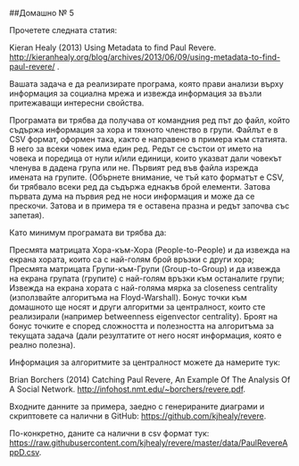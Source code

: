 ﻿##Домашно № 5 

Прочетете следната статия:

Kieran Healy (2013) Using Metadata to find Paul Revere. http://kieranhealy.org/blog/archives/2013/06/09/using-metadata-to-find-paul-revere/ .

Вашата задача е да реализирате програма, която прави анализи върху информация за социална мрежа и извежда информация за възли притежаващи интересни свойства.

Програмата ви трябва да получава от командния ред път до файл, който съдържа информация за хора и тяхното членство в групи. Файлът е в CSV формат, оформен така, както е направено в примера към статията. В него за всеки човек има един ред. Редът се състои от името на човека и поредица от нули и/или единици, които указват дали човекът членува в дадена група или не. Първият ред във файла изрежда имената на групите. (Обърнете внимание, че тъй като форматът е CSV, би трябвало всеки ред да съдържа еднакъв брой елементи. Затова първата дума на първия ред не носи информация и може да се прескочи. Затова и в примера тя е оставена празна и редът започва със запетая).

Като минимум програмата ви трябва да:

Пресмята матрицата Хора-към-Хора (People-to-People) и да извежда на екрана хората, които са с най-голям брой връзки с други хора;
Пресмята матрицата Групи-към-Групи (Group-to-Group) и да извежда на екрана групата (групите) с най-голям връзки към останалите групи;
Извежда на екрана хората с най-голяма мярка за closeness centrality (използвайте алгоритъма на Floyd-Warshall).
Бонус точки към домашното ще носят и други алгоритми за централност, които сте реализирали (например betweenness eigenvector centrality). Броят на бонус точките е според сложността и полезността на алгоритъма за текущата задача (дали резултатите от него носят информация, която е реално полезна).

Информация за алгоритмите за централност можете да намерите тук:

Brian Borchers (2014) Catching Paul Revere, An Example Of The Analysis Of A Social Network. http://infohost.nmt.edu/~borchers/revere.pdf.

Входните данните за примера, заедно с генерираните диаграми и скриптовете са налични в GitHub: https://github.com/kjhealy/revere.

По-конкретно, даните са налични в csv формат тук: https://raw.githubusercontent.com/kjhealy/revere/master/data/PaulRevereAppD.csv.
